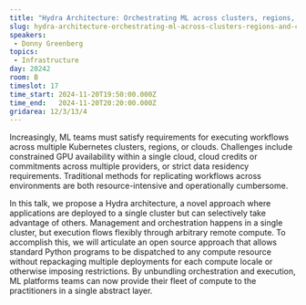 ```yaml
---
title: "Hydra Architecture: Orchestrating ML across clusters, regions, and clouds"
slug: hydra-architecture-orchestrating-ml-across-clusters-regions-and-clouds
speakers:
 - Donny Greenberg
topics: 
 - Infrastructure
day: 20242
room: B
timeslot: 17
time_start: 2024-11-20T19:50:00.000Z
time_end:   2024-11-20T20:20:00.000Z
gridarea: 12/3/13/4
---
```


Increasingly, ML teams must satisfy requirements for executing workflows across multiple Kubernetes clusters, regions, or clouds. Challenges include constrained GPU availability within a single cloud, cloud credits or commitments across multiple providers, or strict data residency requirements. Traditional methods for replicating workflows across environments are both resource-intensive and operationally cumbersome. 
 
In this talk, we propose a Hydra architecture, a novel approach where applications are deployed to a single cluster but can selectively take advantage of others. Management and orchestration happens in a single cluster, but execution flows flexibly through arbitrary remote compute. To accomplish this, we will articulate an open source approach that allows standard Python programs to be dispatched to any compute resource without repackaging multiple deployments for each compute locale or otherwise imposing restrictions. By unbundling orchestration and execution, ML platforms teams can now provide their fleet of compute to the practitioners in a single abstract layer.